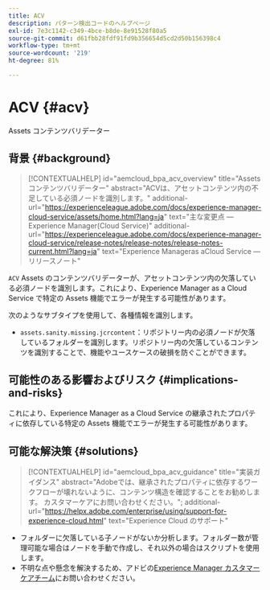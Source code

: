 ```yaml
---
title: ACV
description: パターン検出コードのヘルプページ
exl-id: 7e3c1142-c349-4bce-b8de-8e91528f80a5
source-git-commit: d61fbb28fdf91fd9b356654d5cd2d50b156398c4
workflow-type: tm+mt
source-wordcount: '219'
ht-degree: 81%

---
```


# ACV {#acv}

Assets コンテンツバリデーター

## 背景 {#background}

>[!CONTEXTUALHELP]
>id="aemcloud_bpa_acv_overview"
>title="Assets コンテンツバリデーター"
>abstract="ACVは、アセットコンテンツ内の不足している必須ノードを識別します。"
>additional-url="https://experienceleague.adobe.com/docs/experience-manager-cloud-service/assets/home.html?lang=ja" text="主な変更点 —Experience Manager(Cloud Service)"
>additional-url="https://experienceleague.adobe.com/docs/experience-manager-cloud-service/release-notes/release-notes/release-notes-current.html?lang=ja" text="Experience Manageras aCloud Service — リリースノート"

`ACV` Assets のコンテンツバリデーターが、アセットコンテンツ内の欠落している必須ノードを識別します。これにより、Experience Manager as a Cloud Service で特定の Assets 機能でエラーが発生する可能性があります。

次のようなサブタイプを使用して、各種情報を識別します。

* `assets.sanity.missing.jcrcontent`：リポジトリー内の必須ノードが欠落しているフォルダーを識別します。リポジトリー内の欠落しているコンテンツを識別することで、機能やユースケースの破損を防ぐことができます。

## 可能性のある影響およびリスク {#implications-and-risks}

これにより、Experience Manager as a Cloud Service の継承されたプロパティに依存している特定の Assets 機能でエラーが発生する可能性があります。

## 可能な解決策 {#solutions}

>[!CONTEXTUALHELP]
>id="aemcloud_bpa_acv_guidance"
>title="実装ガイダンス"
>abstract="Adobeでは、継承されたプロパティに依存するワークフローが壊れないように、コンテンツ構造を確認することをお勧めします。 カスタマーケアにお問い合わせください。";
>additional-url="https://helpx.adobe.com/enterprise/using/support-for-experience-cloud.html" text="Experience Cloud のサポート"

* フォルダーに欠落している子ノードがないか分析します。フォルダー数が管理可能な場合はノードを手動で作成し、それ以外の場合はスクリプトを使用します。
* 不明な点や懸念を解決するため、アドビの[Experience Manager カスタマーケアチーム](https://helpx.adobe.com/jp/enterprise/using/support-for-experience-cloud.html)にお問い合わせください。
